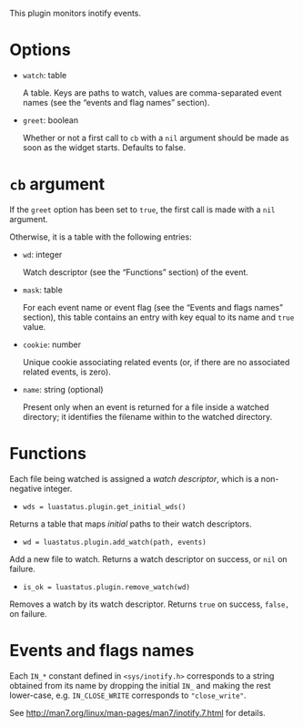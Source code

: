 This plugin monitors inotify events.

Options
===
* `watch`: table

    A table. Keys are paths to watch, values are comma-separated event names (see the “events and flag names” section).

* `greet`: boolean

   Whether or not a first call to `cb` with a `nil` argument should be made as soon as the widget starts. Defaults to false.

`cb` argument
===
If the `greet` option has been set to `true`, the first call is made with a `nil` argument.

Otherwise, it is a table with the following entries:

  * `wd`: integer

    Watch descriptor (see the “Functions” section) of the event.

  * `mask`: table

    For each event name or event flag (see the “Events and flags names” section), this table contains an entry with key equal to its name and `true` value.

  * `cookie`: number

    Unique cookie associating related events (or, if there are no associated related events, is zero).

  * `name`: string (optional)

    Present only when an event is returned for a file inside a watched directory; it identifies the filename within to the watched directory.

Functions
===
Each file being watched is assigned a *watch descriptor*, which is a non-negative integer.

* `wds = luastatus.plugin.get_initial_wds()`

Returns a table that maps *initial* paths to their watch descriptors.

* `wd = luastatus.plugin.add_watch(path, events)`

Add a new file to watch. Returns a watch descriptor on success, or `nil` on failure.

* `is_ok = luastatus.plugin.remove_watch(wd)`

Removes a watch by its watch descriptor. Returns `true` on success, `false,` on failure.

Events and flags names
===
Each `IN_*` constant defined in `<sys/inotify.h>` corresponds to a string obtained from its name by dropping the initial `IN_` and making the rest lower-case, e.g. `IN_CLOSE_WRITE` corresponds to `"close_write"`.

See http://man7.org/linux/man-pages/man7/inotify.7.html for details.
